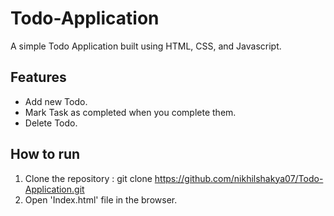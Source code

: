 # Todo-Application

A simple Todo Application built using HTML, CSS, and Javascript.

## Features
- Add new Todo.
- Mark Task as completed when you complete them.
- Delete Todo.

## How to run
1. Clone the repository : git clone https://github.com/nikhilshakya07/Todo-Application.git
2. Open 'Index.html' file in the browser. 
